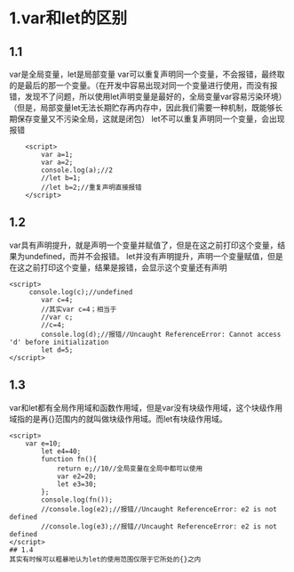 # 1.var和let的区别
## 1.1
var是全局变量，let是局部变量
var可以重复声明同一个变量，不会报错，最终取的是最后的那一个变量。（在开发中容易出现对同一个变量进行使用，而没有报错，发现不了问题，所以使用let声明变量是最好的，全局变量var容易污染环境）（但是，局部变量let无法长期贮存再内存中，因此我们需要一种机制，既能够长期保存变量又不污染全局，这就是闭包）
let不可以重复声明同一个变量，会出现报错
```
    <script>
        var a=1;
        var a=2;
        console.log(a);//2
        //let b=1;
        //let b=2;//重复声明直接报错
    </script>
```
## 1.2
var具有声明提升，就是声明一个变量并赋值了，但是在这之前打印这个变量，结果为undefined，而并不会报错。
let并没有声明提升，声明一个变量赋值，但是在这之前打印这个变量，结果是报错，会显示这个变量还有声明
```
<script>
     console.log(c);//undefined
        var c=4;
        //其实var c=4；相当于
        //var c;
        //c=4;
        console.log(d);//报错//Uncaught ReferenceError: Cannot access 'd' before initialization
        let d=5;
</script>
```
## 1.3
var和let都有全局作用域和函数作用域，但是var没有块级作用域，这个块级作用域指的是再{}范围内的就叫做块级作用域。而let有块级作用域。
```
<script>
    var e=10;
        let e4=40;
        function fn(){
            return e;//10//全局变量在全局中都可以使用
            var e2=20;
            let e3=30;
        };
        console.log(fn());
        //console.log(e2);//报错//Uncaught ReferenceError: e2 is not defined
        //console.log(e3);//报错//Uncaught ReferenceError: e2 is not defined
</script>
## 1.4
其实有时候可以粗暴地认为let的使用范围仅限于它所处的{}之内